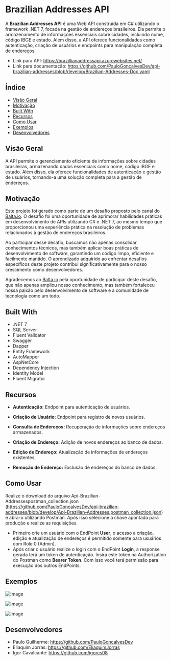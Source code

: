 # Brazilian Addresses API

A **Brazilian Addresses API** é uma Web API construída em C# utilizando o framework .NET 7, focada na gestão de endereços brasileiros. Ela permite o armazenamento de informações essenciais sobre cidades, incluindo nome, código IBGE e estado. Além disso, a API oferece funcionalidades como autenticação, criação de usuários e endpoints para manipulação completa de endereços.

- Link para API: https://brazillianaddressapi.azurewebsites.net/
- Link para documentação: https://github.com/PauloGoncalvesDev/api-brazilian-addresses/blob/develop/Brazilian-Addresses-Doc.yaml

## Índice

- [Visão Geral](#visão-geral)
- [Motivação](#motivação)
- [Built With](#built-with)  
- [Recursos](#recursos)
- [Como Usar](#como-usar)
- [Exemplos](#exemplos)
- [Desenvolvedores](#desenvolvedores)

## Visão Geral

A API permite o gerenciamento eficiente de informações sobre cidades brasileiras, armazenando dados essenciais como nome, código IBGE e estado. Além disso, ela oferece funcionalidades de autenticação e gestão de usuários, tornando-a uma solução completa para a gestão de endereços.

## Motivação

Este projeto foi gerado como parte de um desafio proposto pelo canal do [Balta.io](https://www.youtube.com/c/baltaio). O desafio foi uma oportunidade de aprimorar habilidades práticas em desenvolvimento de APIs utilizando C# e .NET 7, ao mesmo tempo que proporcionou uma experiência prática na resolução de problemas relacionados à gestão de endereços brasileiros.

Ao participar desse desafio, buscamos não apenas consolidar conhecimentos técnicos, mas também aplicar boas práticas de desenvolvimento de software, garantindo um código limpo, eficiente e facilmente mantido. O aprendizado adquirido ao enfrentar desafios específicos deste projeto contribui significativamente para o nosso crescimento como desenvolvedores.

Agradecemos ao [Balta.io](https://www.youtube.com/c/baltaio) pela oportunidade de participar deste desafio, que não apenas ampliou nosso conhecimento, mas também fortaleceu nossa paixão pelo desenvolvimento de software e a comunidade de tecnologia como um todo.


## Built With
- .NET 7
- SQL Server
- Fluent Validator
- Swagger
- Dapper
- Entity Framework
- AutoMapper
- AspNetCore
- Dependency Injection
- Identity Model
- Fluent Migrator

## Recursos

- **Autenticação:** Endpoint para autenticação de usuários.

- **Criação de Usuário:** Endpoint para registro de novos usuários.

- **Consulta de Endereços:** Recuperação de informações sobre endereços armazenados.

- **Criação de Endereço:** Adição de novos endereços ao banco de dados.

- **Edição de Endereço:** Atualização de informações de endereços existentes.

- **Remoção de Endereço:** Exclusão de endereços do banco de dados.

## Como Usar
Realize o download do arquivo Api-Brazilian-Addressespostman_collection.json (https://github.com/PauloGoncalvesDev/api-brazilian-addresses/blob/develop/Api-Brazilian-Addresses.postman_collection.json) e abra-o utilizando Postman. Após isso selecione a chave apontada para produção e realize as requisições.

- Primeiro crie um usuário com o EndPoint **User**, o acesso a criação, edição e atualização de endereços é permitido somente para usuários com Role 0 (Admin).
- Após criar o usuário realize o login com o EndPoint **Login**, a response gerada terá um token de autenticação. Insira este token na Authorization do Postman como **Bearer Token**. Com isso você terá permissão para execução dos outros EndPoints.

## Exemplos
![image](https://github.com/PauloGoncalvesDev/api-brazilian-addresses/assets/140662593/d8580fc9-a025-4171-9130-88915d45840b)

![image](https://github.com/PauloGoncalvesDev/api-brazilian-addresses/assets/140662593/3959d428-b678-4a5d-a8cb-6cadab5c90d7)

![image](https://github.com/PauloGoncalvesDev/api-brazilian-addresses/assets/140662593/49116bef-757f-4d06-8c54-144b8c34aa16)

## Desenvolvedores
- Paulo Guilherme: https://github.com/PauloGoncalvesDev
- Eliaquim Jorras: https://github.com/EliaquimJorras
- Igor Cavalcante: https://github.com/igorcs08
